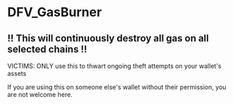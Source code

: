 # DFV_GasBurner
## !! This will continuously destroy all gas on all selected chains !!

VICTIMS: ONLY use this to thwart ongoing theft attempts on your wallet's assets

If you are using this on someone else's wallet without their permission, you are not welcome here.
